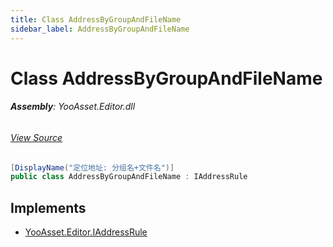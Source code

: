 ```yaml
---
title: Class AddressByGroupAndFileName
sidebar_label: AddressByGroupAndFileName
---
```

# Class AddressByGroupAndFileName


###### **Assembly**: YooAsset.Editor.dll
###### [View Source](https://github.com/tuyoogame/YooAsset/blob/main/Assets/YooAsset/Editor/AssetBundleCollector/DefaultAddressRule.cs#L23)
```csharp title="Declaration"
[DisplayName("定位地址: 分组名+文件名")]
public class AddressByGroupAndFileName : IAddressRule
```

## Implements

* [YooAsset.Editor.IAddressRule](../YooAsset.Editor/IAddressRule.md)
